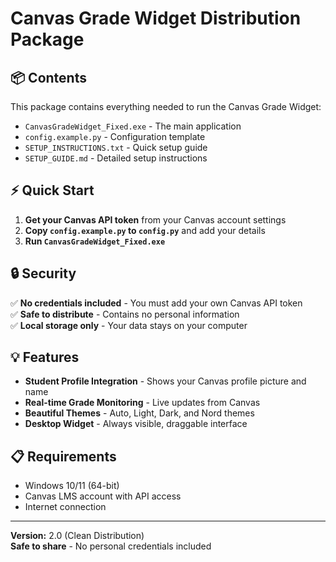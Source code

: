 # Canvas Grade Widget Distribution Package

## 📦 Contents

This package contains everything needed to run the Canvas Grade Widget:

- `CanvasGradeWidget_Fixed.exe` - The main application
- `config.example.py` - Configuration template
- `SETUP_INSTRUCTIONS.txt` - Quick setup guide
- `SETUP_GUIDE.md` - Detailed setup instructions

## ⚡ Quick Start

1. **Get your Canvas API token** from your Canvas account settings
2. **Copy `config.example.py` to `config.py`** and add your details
3. **Run `CanvasGradeWidget_Fixed.exe`**

## 🔒 Security

✅ **No credentials included** - You must add your own Canvas API token  
✅ **Safe to distribute** - Contains no personal information  
✅ **Local storage only** - Your data stays on your computer

## 💡 Features

- **Student Profile Integration** - Shows your Canvas profile picture and name
- **Real-time Grade Monitoring** - Live updates from Canvas
- **Beautiful Themes** - Auto, Light, Dark, and Nord themes
- **Desktop Widget** - Always visible, draggable interface

## 📋 Requirements

- Windows 10/11 (64-bit)
- Canvas LMS account with API access
- Internet connection

---

**Version:** 2.0 (Clean Distribution)  
**Safe to share** - No personal credentials included
